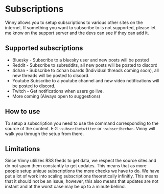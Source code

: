 # Subscriptions
Vinny allows you to setup subscriptions to various other sites on the internet. If something you want to subscribe to is not supported, please let me know on the support server and the devs can see if they can add it.

## Supported subscriptions
* Bluesky - Subscribe to a bluesky user and new posts will be posted
* Reddit - Subscribe to subreddits, all new posts will be posted to discord
* 4chan - Subscribe to 4chan boards (Individual threads coming soon), all new threads will be posted to discord.
* Youtube Subscribe to a youtube channel and new video notifications will be posted to discord.
* Twitch - Get notifications when users go live.
* More coming (Always open to suggestions)

## How to use
To setup a subscription you need to use the command corresponding to the source of the content. E.G `~subscribetwitter` or `~subscribechan`. Vinny will walk you through the setup from there.  
  
## Limitations
Since Vinny utilizes RSS feeds to get data, we respect the source sites and do not spam them constantly to get updates. This means that as more people setup unique subscriptions the more checks we have to do.
We have put a lot of work into scaling subscriptions theoretically infinitly. This means that it should not be an issue, however, this also means that updates are not instant and at the worst case may be up to a minute behind.
